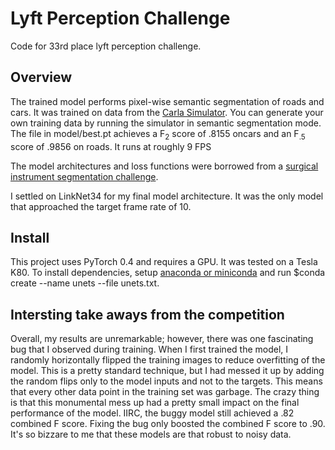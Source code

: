 # Lyft Perception Challenge

Code for 33rd place lyft perception challenge.

## Overview

The trained model performs pixel-wise semantic segmentation of roads and cars.  It was trained on data from the 
[Carla Simulator](https://github.com/carla-simulator/carla). You can generate your own training data by running the
simulator in semantic segmentation mode. The file in model/best.pt achieves a F<sub>2</sub>
score of .8155 oncars and an F<sub>.5</sub> score of .9856 on roads.  It runs at roughly 9 FPS

The model architectures and loss functions were borrowed from a 
[surgical instrument segmentation challenge](https://github.com/ternaus/robot-surgery-segmentation).

I settled on LinkNet34 for my final model architecture.  It was the only model that approached the target frame rate of 10.

## Install
This project uses PyTorch 0.4 and requires a GPU.  It was tested on a Tesla K80.
To install dependencies, setup [anaconda or miniconda](https://conda.io/docs/user-guide/install/download.html) 
and run $conda create --name unets --file unets.txt.

## Intersting take aways from the competition
Overall, my results are unremarkable; however, there was one fascinating bug that I observed during training. 
When I first trained the model, I randomly horizontally flipped the training images to reduce overfitting 
of the model.  This is a pretty standard technique, but I had messed it up by adding the random flips only to the
model inputs and not to the targets.  This means that every other data point in the training
set was garbage.  The crazy thing is that this monumental mess up had a pretty small impact on the final
performance of the model.  IIRC, the buggy model still achieved a .82 combined F score.  Fixing the bug only 
boosted the combined F score to .90.  It's so bizzare to me that these models are that robust to noisy data.
